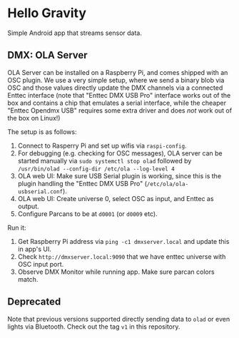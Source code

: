 # Hello Gravity

Simple Android app that streams sensor data.


## DMX: OLA Server

OLA Server can be installed on a Raspberry Pi, and comes shipped with an OSC
plugin. We use a very simple setup, where we send a binary blob via OSC and
those values directly update the DMX channels via a connected Enttec interface
(note that "Enttec DMX USB Pro" interface works out of the box and contains a
chip that emulates a serial interface, while the cheaper "Enttec Opendmx USB"
requires some extra driver and does *not* work out of the box on Linux!)

The setup is as follows:

1. Connect to Rasperry Pi and set up wifis via `raspi-config`.
2. For debugging (e.g. checking for OSC messages), OLA server can be started
   manually via `sudo systemctl stop olad` followed by
   `/usr/bin/olad --config-dir /etc/ola --log-level 4`
3. OLA web UI: Make sure USB Serial plugin is working, since this is the plugin
   handling the "Enttec DMX USB Pro" (`/etc/ola/ola-usbserial.conf`).
4. OLA web UI: Create universe 0, select OSC as input, and Enttec as output. 
5. Configure Parcans to be at `d0001` (or `d0009` etc).

Run it:

1. Get Raspberry Pi address via `ping -c1 dmxserver.local` and update this in
   app's UI.
2. Check `http://dmxserver.local:9090` that we have enttec universe with OSC
   input port.
3. Observe DMX Monitor while running app. Make sure parcan colors match.


## Deprecated

Note that previous versions supported directly sending data to `olad` or even
lights via Bluetooth. Check out the tag `v1` in this repository.
